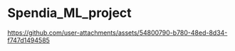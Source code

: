 # Spendia_ML_project


https://github.com/user-attachments/assets/54800790-b780-48ed-8d34-f747d1494585

